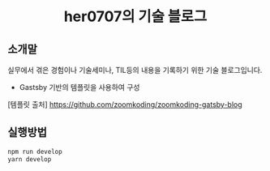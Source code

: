 <h1 align="center">
  her0707의 기술 블로그
</h1>

## 소개말

실무에서 겪은 경험이나 기술세미나, TIL등의 내용을 기록하기 위한 기술 블로그입니다.

- Gastsby 기반의 템플릿을 사용하여 구성

[템플릿 출처] https://github.com/zoomkoding/zoomkoding-gatsby-blog

## 실행방법

```javascript
npm run develop
yarn develop
```
